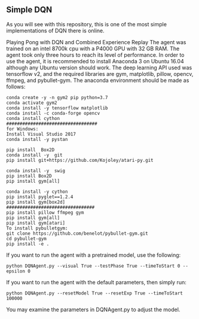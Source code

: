 ## Simple DQN
As you will see with this repository, this is one of the most simple implementations
of DQN there is online. 

Playing Pong with DQN and Combined Experience Replay
The agent was trained on an intel 8700k cpu with a P4000 GPU with 32 GB RAM. 
The agent took only three hours to reach its level of performance.  In order 
to use the agent, it is recommended to install Anaconda 3 on Ubuntu 16.04 although 
any Ubuntu version should work. The deep learning API used was tensorflow v2, 
and the required libraries are gym, matplotlib, pillow, opencv, ffmpeg, and 
pybullet-gym. The anaconda environment should be made as follows:
```
conda create -y -n gym2 pip python=3.7
conda activate gym2
conda install -y tensorflow matplotlib
conda install -c conda-forge opencv
conda install cython
##################################
for Windows: 
Install Visual Studio 2017
conda install -y pystan

pip install  Box2D
conda install -y  git
pip install git+https://github.com/Kojoley/atari-py.git

conda install -y  swig
pip install Box2D
pip install gym[all]

conda install -y cython
pip install pyglet==1.2.4
pip install gym[box2d]
#################################
pip install pillow ffmpeg gym
pip install gym[all] 
pip install gym[atari]
To install pybulletgym: 
git clone https://github.com/benelot/pybullet-gym.git
cd pybullet-gym
pip install -e .
```
If you want to run the agent with a pretrained model, use the following:
```
python DQNAgent.py --visual True --testPhase True --timeToStart 0 --epsilon 0 
```
If you want to run the agent with the default parameters, then simply run:
```
python DQNAgent.py --resetModel True --resetExp True --timeToStart 100000
```
You may examine the parameters in DQNAgent.py to adjust the model.

